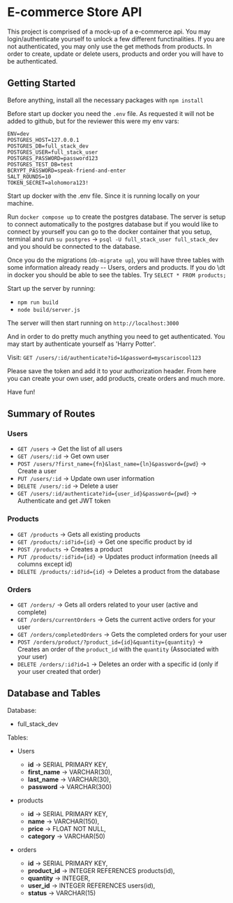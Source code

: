 # E-commerce Store API

This project is comprised of a mock-up of a e-commerce api. You may login/authenticate yourself to unlock a few different functinalities. If you are not authenticated, you may only use the get methods from products. In order to create, update or delete users, products and order you will have to be authenticated.

## Getting Started

Before anything, install all the necessary packages with `npm install`

Before start up docker you need the `.env` file. As requested it will not be added to github, but for the reviewer this were my env vars:

````
ENV=dev
POSTGRES_HOST=127.0.0.1
POSTGRES_DB=full_stack_dev
POSTGRES_USER=full_stack_user
POSTGRES_PASSWORD=password123
POSTGRES_TEST_DB=test
BCRYPT_PASSWORD=speak-friend-and-enter
SALT_ROUNDS=10
TOKEN_SECRET=alohomora123!
````

Start up docker with the .env file. Since it is running locally on your machine. 


Run `docker compose up` to create the postgres database. The server is setup to connect automatically to the postgres database but if you would like to connect by yourself you can go to the docker container that you setup, terminal and run `su postgres` -> `psql -U full_stack_user full_stack_dev` and you should be connected to the database.

Once you do the migrations (`db-migrate up`),  you will have three tables with some information already ready -- Users, orders and products. If you do \dt in docker you should be able to see the tables. Try `SELECT * FROM products;`

Start up the server by running:

- `npm run build`
- `node build/server.js`  

The server will then start running on `http://localhost:3000`

And in order to do pretty much anything you need to get authenticated. You may start by authenticate yourself as 'Harry Potter'. 

Visit: `GET /users/:id/authenticate?id=1&password=myscariscool123`

Please save the token and add it to your authorization header. From here you can create your own user, add products, create orders and much more. 

Have fun!

## Summary of Routes

### Users
- `GET /users` -> Get the list of all users
- `GET /users/:id` -> Get own user
- `POST /users/?first_name={fn}&last_name={ln}&password={pwd}` -> Create a user
- `PUT /users/:id` -> Update own user information
- `DELETE /users/:id` -> Delete a user
- `GET /users/:id/authenticate?id={user_id}&password={pwd}` -> Authenticate and get JWT token

### Products
- `GET /products` -> Gets all existing products
- `GET /products/:id?id={id}` -> Get one specific product by id
- `POST /products` -> Creates a product
- `PUT /products/:id?id={id}` -> Updates product information (needs all columns except id)
- `DELETE /products/:id?id={id}` -> Deletes a product from the database

### Orders
- `GET /orders/` -> Gets all orders related to your user (active and complete)
- `GET /orders/currentOrders` -> Gets the current active orders for your user
- `GET /orders/completedOrders` -> Gets the completed orders for your user
- `POST /orders/product/?product_id={id}&quantity={quantity}` -> Creates an order of the `product_id` with the `quantity` (Associated with your user)
- `DELETE /orders/:id?id=1` -> Deletes an order with a specific id (only if your user created that order)

## Database and Tables

Database: 
- full_stack_dev

Tables:
- Users
    - **id** -> SERIAL PRIMARY KEY,
    - **first_name** -> VARCHAR(30),
    - **last_name** -> VARCHAR(30),
    - **password** -> VARCHAR(300)

- products
    - **id** -> SERIAL PRIMARY KEY,
    - **name** -> VARCHAR(150),
    - **price** -> FLOAT NOT NULL,
    - **category** -> VARCHAR(50)

- orders
    - **id** -> SERIAL PRIMARY KEY,
    - **product_id** -> INTEGER REFERENCES products(id),
    - **quantity** -> INTEGER,
    - **user_id** -> INTEGER REFERENCES users(id),
    - **status** -> VARCHAR(15)
